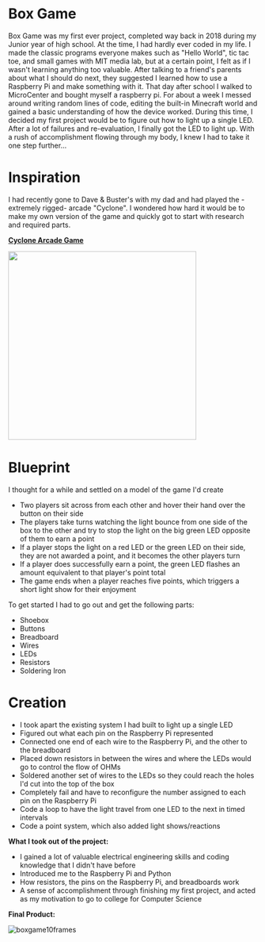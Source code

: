 # Box Game
Box Game was my first ever project, completed way back in 2018 during my Junior year of high school. At the time, I had hardly ever coded in my life. I made the classic programs everyone makes such as "Hello World", tic tac toe, and small games with MIT media lab, but at a certain point, I felt as if I wasn't learning anything too valuable. After talking to a friend's parents about what I should do next, they suggested I learned how to use a Raspberry Pi and make something with it. That day after school I walked to MicroCenter and bought myself a raspberry pi. For about a week I messed around writing random lines of code, editing the built-in Minecraft world and gained a basic understanding of how the device worked. During this time, I decided my first project would be to figure out how to light up a single LED. After a lot of failures and re-evaluation, I finally got the LED to light up. With a rush of accomplishment flowing through my body, I knew I had to take it one step further...

# Inspiration
I had recently gone to Dave & Buster's with my dad and had played the -extremely rigged- arcade "Cyclone". I wondered how hard it would be to make my own version of the game and quickly got to start with research and required parts.

**[Cyclone Arcade Game](https://www.betson.com/amusement-products/cyclone/)**

<img src="https://user-images.githubusercontent.com/75161978/150029734-cc76dd88-059a-4117-aa4b-8dcea232e890.gif" width="380">

# Blueprint
I thought for a while and settled on a model of the game I'd create
- Two players sit across from each other and hover their hand over the button on their side
- The players take turns watching the light bounce from one side of the box to the other and try to stop the light on the big green LED opposite of them to earn a point
- If a player stops the light on a red LED or the green LED on their side, they are not awarded a point, and it becomes the other players turn
- If a player does successfully earn a point, the green LED flashes an amount equivalent to that player's point total
- The game ends when a player reaches five points, which triggers a short light show for their enjoyment

To get started I had to go out and get the following parts:
- Shoebox
- Buttons
- Breadboard
- Wires
- LEDs
- Resistors
- Soldering Iron


# Creation
- I took apart the existing system I had built to light up a single LED
- Figured out what each pin on the Raspberry Pi represented
- Connected one end of each wire to the Raspberry Pi, and the other to the breadboard
- Placed down resistors in between the wires and where the LEDs would go to control the flow of OHMs
- Soldered another set of wires to the LEDs so they could reach the holes I'd cut into the top of the box
- Completely fail and have to reconfigure the number assigned to each pin on the Raspberry Pi
- Code a loop to have the light travel from one LED to the next in timed intervals
- Code a point system, which also added light shows/reactions

**What I took out of the project:**
- I gained a lot of valuable electrical engineering skills and coding knowledge that I didn't have before
- Introduced me to the Raspberry Pi and Python
- How resistors, the pins on the Raspberry Pi, and breadboards work
- A sense of accomplishment through finishing my first project, and acted as my motivation to go to college for Computer Science

**Final Product:**

![boxgame10frames](https://user-images.githubusercontent.com/75161978/150026568-e0e3128b-62fe-46e0-8622-36bca743b56f.gif)
